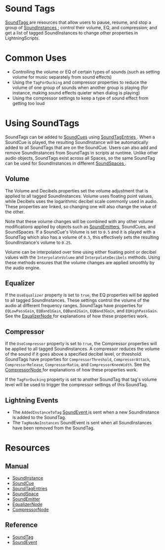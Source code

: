 # Sound Tags
[ SoundTags ](https://plasmaengine.github.io/PlasmaDocs/Plasma1/C++/code_reference/class_reference/soundtag.markdown) are resources that allow users to pause, resume, and stop a group of [SoundInstances ](https://plasmaengine.github.io/PlasmaDocs/Plasma1/Editor/audio/soundinstance.markdown); control their volume, EQ, and compression; and get a list of tagged SoundInstances to change other properties in LightningScripts. 

# Common Uses

- Controlling the volume or EQ of certain types of sounds (such as setting volume for music separately from sound effects)
- Using the `TagForDucking` and compressor properties to reduce the volume of one group of sounds when another group is playing (for instance, making sound effects quieter when dialog is playing)
- Using the compressor settings to keep a type of sound effect from getting too loud

# Using SoundTags

SoundTags can be added to [SoundCues](https://plasmaengine.github.io/PlasmaDocs/Plasma1/Editor/audio/soundcue.markdown) using [SoundTagEntries ](https://plasmaengine.github.io/PlasmaDocs/Plasma1/Editor/audio/soundcue.markdown#soundtagentries). When a SoundCue is played, the resulting SoundInstance will be automatically added to all SoundTags that are on the SoundCue. Users can also add and remove SoundInstances from SoundTags in scripts at runtime. Unlike other audio objects, SoundTags exist across all Spaces, so the same SoundTag can be used for SoundInstances in different [SoundSpaces ](https://plasmaengine.github.io/PlasmaDocs/Plasma1/Editor/audio/soundspace.markdown). 

## Volume 

The Volume  and Decibels  properties set the volume adjustment that is applied to all tagged SoundInstances. Volume  uses floating point values, while Decibels  uses the logarithmic decibel scale commonly used in audio. These properties are linked, so changing one will also change the value of the other.

Note that these volume changes will be combined with any other volume modifications applied by objects such as [SoundEmitters](https://plasmaengine.github.io/PlasmaDocs/Plasma1/Editor/audio/soundemitter.markdown), SoundCues, and SoundSpaces. If a SoundCue's Volume  is set to `0.5` and it is played with a SoundTag which also has a volume of `0.5`, this effectively sets the resulting SoundInstance's volume to `0.25`.

Volume can be interpolated over time using either floating point or decibel values with the `InterpolateVolume` and `InterpolateDecibels` methods. Using these methods ensures that the volume changes are applied smoothly by the audio engine.

## Equalizer

If the `UseEqualizer` property is set to `true`, the EQ properties will be applied to all tagged SoundInstances. These settings control the volume of the audio at different frequency ranges. SoundTags have properties for `EQLowPassGain`, `EQBand1Gain`, `EQBand2Gain`, `EQBand3Gain`, and `EQHighPassGain`. See the [EqualizerNode ](https://plasmaengine.github.io/PlasmaDocs/Plasma1/Editor/audio/soundnode/equalizernode.markdown) for explanations of how these properties work.

## Compressor

If the `UseCompressor` property is set to `true`, the Compressor properties will be applied to all tagged SoundInstances. A compressor reduces the volume of the sound if it goes above a specified decibel level, or threshold. SoundTags have properties for `CompressorThreshold`, `CompressorAttack`, `CompressorRelease`, `CompressorRatio`, and `CompressorKneeWidth`. See the [CompressorNode ](https://plasmaengine.github.io/PlasmaDocs/Plasma1/Editor/audio/soundnode/compressornode.markdown) for explanations of how these properties work.

If the `TagForDucking` property is set to another SoundTag that tag's volume level will be used to trigger the compressor settings of this SoundTag.

## Lightning Events

- The `AddedInstanceToTag` [ SoundEvent ](https://plasmaengine.github.io/PlasmaDocs/Plasma1/C++/code_reference/class_reference/soundevent.markdown) is sent when a new SoundInstance is added to the SoundTag.
- The `TagHasNoInstances` SoundEvent is sent when all SoundInstances have been removed from the SoundTag.

# Resources

## Manual
- [SoundInstance ](https://plasmaengine.github.io/PlasmaDocs/Plasma1/Editor/audio/soundinstance.markdown)
- [SoundCue ](https://plasmaengine.github.io/PlasmaDocs/Plasma1/Editor/audio/soundcue.markdown)
- [SoundTagEntries ](https://plasmaengine.github.io/PlasmaDocs/Plasma1/Editor/audio/soundcue.markdown#soundtagentries)
- [SoundSpace ](https://plasmaengine.github.io/PlasmaDocs/Plasma1/Editor/audio/soundspace.markdown)
- [SoundEmitter ](https://plasmaengine.github.io/PlasmaDocs/Plasma1/Editor/audio/soundemitter.markdown)
- [EqualizerNode ](https://plasmaengine.github.io/PlasmaDocs/Plasma1/Editor/audio/soundnode/equalizernode.markdown)
- [CompressorNode ](https://plasmaengine.github.io/PlasmaDocs/Plasma1/Editor/audio/soundnode/compressornode.markdown)

## Reference
- [ SoundTag ](https://plasmaengine.github.io/PlasmaDocs/Plasma1/C++/code_reference/class_reference/soundtag.markdown)
- [ SoundEvent ](https://plasmaengine.github.io/PlasmaDocs/Plasma1/C++/code_reference/class_reference/soundevent.markdown) 

 